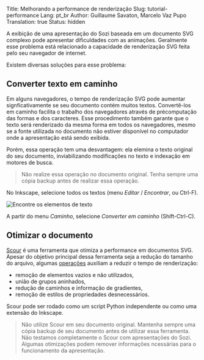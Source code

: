 Title: Melhorando a performance de renderização
Slug: tutorial-performance
Lang: pt_br
Author: Guillaume Savaton, Marcelo Vaz Pupo
Translation: true
Status: hidden

A exibição de uma apresentação do Sozi baseada em um documento SVG complexo
pode apresentar dificuldades com as animações.
Geralmente esse problema está relacionado a capacidade de renderização SVG feita pelo seu navegador de internet.

Existem diversas soluções para esse problema:

Converter texto em caminho
--------------------------

Em alguns navegadores, o tempo de renderização SVG pode aumentar signficativamente se seu
documento contém muitos textos.
Convertê-los em caminho facilita o trabalho dos navegadores através de précomputação
das formas e dos caracteres.
Esse procedimento também garante que o texto será renderizado da mesma forma em todos os navegadores,
mesmo se a fonte utilizada no documento não estiver disponível no computador onde a apresentação está sendo exibida.

Porém, essa operação tem uma desvantagem: ela elemina o texto original do seu documento,
inviabilizando modificações no texto e indexação em motores de busca.

> Não realize essa operação no documento original.
> Tenha sempre uma cópia backup antes de realizar essa operação.

No Inkscape, selecione todos os textos (menu *Editar* / *Encontrar*, ou Ctrl-F).

![Encontre os elementos de texto](|filename|/images/tutorial-performance/sozi-tutorial-performance-screenshot-01.png)

A partir do menu *Caminho*, selecione *Converter em caminho* (Shift-Ctrl-C).

Otimizar o documento
--------------------

[Scour](http://www.codedread.com/scour/) é uma ferramenta que otimiza a performance em
documentos SVG.
Apesar do objetivo principal dessa ferramenta seja a redução do tamanho do arquivo,
algumas [operações](http://www.codedread.com/scour/ops.php) auxiliam a reduzir o
tempo de renderização:

* remoção de elementos vazios e não utilizados,
* união de grupos aninhados,
* redução de caminhos e informação de gradientes,
* remoção de estilos de propriedades desnecessários.

Scour pode ser rodado como um script Python independente ou como uma extensão do Inkscape.

> Não utilize Scour em seu documento original.
> Mantenha sempre uma cópia backup de seu documento antes de utilizar essa ferramenta.
> Não testamos completamente o Scour com apresentações do Sozi.
> Algumas otimizações podem remover informações ncessárias para o funcionamento da apresentação.
